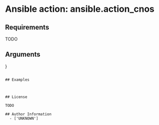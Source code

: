 # Ansible action: ansible.action_cnos





## Requirements

TODO

## Arguments

}
```

## Examples



## License

TODO

## Author Information
  - ['UNKNOWN']
